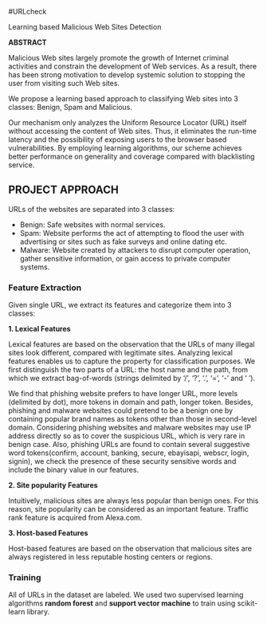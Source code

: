 #URLcheck

Learning based Malicious Web Sites Detection

**ABSTRACT**

Malicious Web sites largely promote the growth of Internet criminal activities and constrain the development of Web services. As a result, there has been strong motivation to develop systemic solution to stopping the user from visiting such Web sites. 

We propose a learning based approach to classifying Web sites into 3 classes: Benign, Spam and Malicious.

Our mechanism only analyzes the Uniform Resource Locator (URL) itself without accessing the content of Web sites. 
Thus, it eliminates the run-time latency and the possibility of exposing users to the browser based vulnerabilities.
By employing learning algorithms, our scheme achieves better performance on generality and coverage compared with blacklisting service. 


## PROJECT APPROACH

URLs of the websites are separated into 3 classes:

* Benign: Safe websites with normal services.
* Spam: Website performs the act of attempting to flood the user with advertising or sites such as fake surveys and online dating etc.
* Malware: Website created by attackers to disrupt computer operation, gather sensitive information, or gain access to private computer systems.


### Feature Extraction
Given single URL, we extract its features and  categorize them into 3 classes:

**1. Lexical Features**

Lexical features are based on the observation that the URLs of many illegal sites look different, compared with legitimate sites. Analyzing lexical features enables us to capture the property for classification purposes. We first distinguish the two parts of a URL: the host name and the path, from which we extract bag-of-words (strings delimited by ‘/’,  ‘?’, ‘.’, ‘=’,  ‘-’ and  ‘ ’). 

We find that phishing   website  prefers  to have  longer  URL,  more  levels (delimited by dot), more tokens in domain  and  path, longer token. Besides, phishing and malware websites could pretend to be a benign  one by  containing popular brand names  as tokens other than those in second-level  domain. Considering phishing  websites and malware websites may use IP address directly so as  to cover  the  suspicious  URL,  which  is very rare in benign case. Also, phishing URLs are found to contain several suggestive word tokens(confirm,  account, banking, secure,  ebayisapi, webscr,  login,  signin), we check the presence of these security sensitive words and include the binary value in our features.

**2. Site popularity Features**

  Intuitively, malicious sites are always less popular than benign ones. For this reason, site popularity can be considered as an important feature. Traffic rank feature is acquired from Alexa.com. 

**3. Host-based Features**

Host-based features are based on the observation that malicious sites are always registered in less reputable hosting centers or regions.

### Training

All of URLs in the dataset are labeled. We used two supervised learning algorithms **random forest** and **support vector machine** to train using scikit-learn library.

